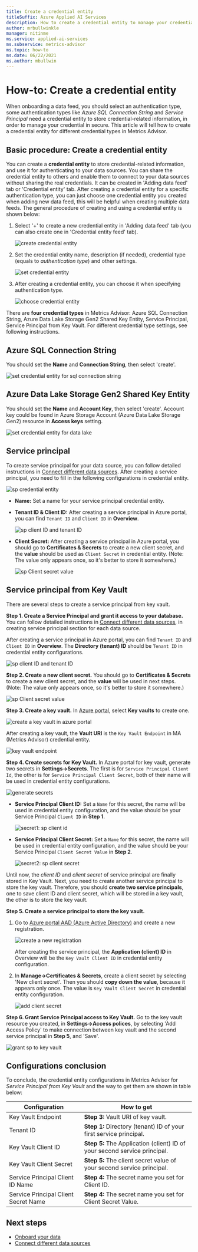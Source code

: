 ```yaml
---
title: Create a credential entity
titleSuffix: Azure Applied AI Services
description: How to create a credential entity to manage your credential in secure.
author: mrbullwinkle
manager: nitinme
ms.service: applied-ai-services
ms.subservice: metrics-advisor
ms.topic: how-to
ms.date: 06/22/2021
ms.author: mbullwin
---
```


# How-to: Create a credential entity

When onboarding a data feed, you should select an authentication type, some authentication types like *Azure SQL Connection String* and *Service Principal* need a credential entity to store credential-related information, in order to manage your credential in secure. This article will tell how to create a credential entity for different credential types in Metrics Advisor.
    

## Basic procedure: Create a credential entity

You can create a **credential entity** to store credential-related information, and use it for authenticating to your data sources. You can share the credential entity to others and enable them to connect to your data sources without sharing the real credentials. It can be created in 'Adding data feed' tab or 'Credential entity' tab. After creating a credential entity for a specific authentication type, you can just choose one credential entity you created when adding new data feed, this will be helpful when creating multiple data feeds. The general procedure of creating and using a credential entity is shown below:

1. Select '+' to create a new credential entity in 'Adding data feed' tab (you can also create one in 'Credential entity feed' tab).

   ![create credential entity](../media/create-credential-entity.png)
 
2. Set the credential entity name, description (if needed), credential type (equals to *authentication type*) and other settings.

   ![set credential entity](../media/set-credential-entity.png)
 
3. After creating a credential entity, you can choose it when specifying authentication type.

   ![choose credential entity](../media/choose-credential-entity.png)
 
There are **four credential types** in Metrics Advisor:  Azure SQL Connection String, Azure Data Lake Storage Gen2 Shared Key Entity, Service Principal, Service Principal from Key Vault. For different credential type settings, see following instructions.

## Azure SQL Connection String

You should set the **Name** and **Connection String**, then select 'create'.

![set credential entity for sql connection string](../media/credential-entity/credential-entity-sql-connection-string.png)

## Azure Data Lake Storage Gen2 Shared Key Entity

You should set the **Name** and **Account Key**, then select 'create'. Account key could be found in Azure Storage Account (Azure Data Lake Storage Gen2) resource in **Access keys** setting.

<!-- 增加basic说明，tips是错的；增加一下怎么管理；加一个step1的link
-->
![set credential entity for data lake](../media/credential-entity/credential-entity-data-lake.png)

## Service principal

To create service principal for your data source, you can follow detailed instructions in [Connect different data sources](../data-feeds-from-different-sources.md). After creating a service principal, you need to fill in the following configurations in credential entity.

![sp credential entity](../media/credential-entity/credential-entity-service-principal.png)

* **Name:** Set a name for your service principal credential entity.
* **Tenant ID & Client ID:** After creating a service principal in Azure portal, you can find `Tenant ID` and `Client ID` in **Overview**.

    ![sp client ID and tenant ID](../media/credential-entity/sp-client-tenant-id.png)

* **Client Secret:** After creating a service principal in Azure portal, you should go to **Certificates & Secrets** to create a new client secret, and the **value** should be used as `Client Secret` in credential entity. (Note: The value only appears once, so it's better to store it somewhere.)


    ![sp Client secret value](../media/credential-entity/sp-secret-value.png)

## <span id="sp-from-kv">Service principal from Key Vault</span>

There are several steps to create a service principal from key vault.

**Step 1. Create a Service Principal and grant it access to your database.** You can follow detailed instructions in [Connect different data sources](../data-feeds-from-different-sources.md), in creating service principal section for each data source. 

After creating a service principal in Azure portal, you can find `Tenant ID` and `Client ID` in **Overview**. The **Directory (tenant) ID** should be `Tenant ID` in credential entity configurations.

![sp client ID and tenant ID](../media/credential-entity/sp-client-tenant-id.png)

**Step 2. Create a new client secret.** You should go to **Certificates & Secrets** to create a new client secret, and the **value** will be used in next steps. (Note: The value only appears once, so it's better to store it somewhere.)

![sp Client secret value](../media/credential-entity/sp-secret-value.png)

**Step 3. Create a key vault.** In [Azure portal](https://portal.azure.com/#home), select **Key vaults** to create one.

![create a key vault in azure portal](../media/credential-entity/create-key-vault.png)

After creating a key vault, the **Vault URI** is the `Key Vault Endpoint` in MA (Metrics Advisor) credential entity.

![key vault endpoint](../media/credential-entity/key-vault-endpoint.png)

**Step 4. Create secrets for Key Vault.** In Azure portal for key vault, generate two secrets in **Settings->Secrets**.
The first is for `Service Principal Client Id`, the other is for `Service Principal Client Secret`, both of their name will be used in credential entity configurations.

![generate secrets](../media/credential-entity/generate-secrets.png)

* **Service Principal Client ID:** Set a `Name` for this secret, the name will be used in credential entity configuration, and the value should be your Service Principal `Client ID` in **Step 1**.

    ![secret1: sp client id](../media/credential-entity/secret-1-sp-client-id.png)

* **Service Principal Client Secret:** Set a `Name` for this secret, the name will be used in credential entity configuration, and the value should be your Service Principal `Client Secret Value` in **Step 2**.

    ![secret2: sp client secret](../media/credential-entity/secret-2-sp-secret-value.png)

Until now, the *client ID* and *client secret* of service principal are finally stored in Key Vault. Next, you need to create another service principal to store the key vault. Therefore, you should **create two service principals**, one to save client ID and client secret, which will be stored in a key vault, the other is to store the key vault.

**Step 5. Create a service principal to store the key vault.** 

1. Go to [Azure portal AAD (Azure Active Directory)](https://portal.azure.com/?trace=diagnostics&feature.customportal=false#blade/Microsoft_AAD_IAM/ActiveDirectoryMenuBlade/Overview) and create a new registration.

    ![create a new registration](../media/credential-entity/create-registration.png)

    After creating the service principal, the **Application (client) ID** in Overview will be the `Key Vault Client ID` in credential entity configuration.

2. In **Manage->Certificates & Secrets**, create a client secret by selecting 'New client secret'. Then you should **copy down the value**, because it appears only once. The value is `Key Vault Client Secret` in credential entity configuration.

    ![add client secret](../media/credential-entity/add-client-secret.png)

**Step 6. Grant Service Principal access to Key Vault.**  Go to the key vault resource you created, in **Settings->Access polices**, by selecting 'Add Access Policy' to make connection between key vault and the second service principal in **Step 5**, and 'Save'.

![grant sp to key vault](../media/credential-entity/grant-sp-to-kv.png)


## Configurations conclusion
To conclude, the credential entity configurations in Metrics Advisor for *Service Principal from Key Vault* and the way to get them are shown in table below:

| Configuration | How to get |
|-------------| ---------------------|
| Key Vault Endpoint | **Step 3:** Vault URI of key vault. |
| Tenant ID | **Step 1:** Directory (tenant) ID of your first service principal. |
| Key Vault Client ID | **Step 5:** The Application (client) ID of your second service principal. |
| Key Vault Client Secret | **Step 5:** The client secret value of your second service principal. |
| Service Principal Client ID Name | **Step 4:** The secret name you set for Client ID. |
| Service Principal Client Secret Name | **Step 4:** The secret name you set for Client Secret Value. |


## Next steps

- [Onboard your data](onboard-your-data.md)
- [Connect different data sources](../data-feeds-from-different-sources.md)
